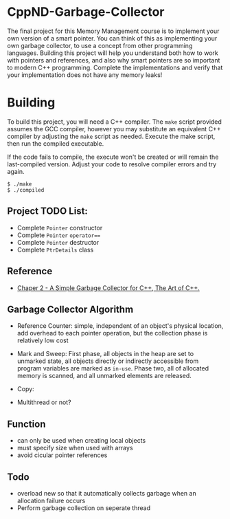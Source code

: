 # CppND-Garbage-Collector
The final project for this Memory Management course is to implement your own
version of a smart pointer. You can think of this as implementing your own
garbage collector, to use a concept from other programming languages. Building
this project will help you understand both how to work with pointers and
references, and also why smart pointers are so important to modern C++
programming. Complete the implementations and verify that your implementation
does not have any memory leaks!

# Building
To build this project, you will need a C++ compiler. The `make` script provided
assumes the GCC compiler, however you may substitute an equivalent C++ compiler
by adjusting the `make` script as needed. Execute the make script, then run the
compiled executable.

If the code fails to compile, the execute won't be created or will remain the
last-compiled version. Adjust your code to resolve compiler errors and try again.

``` shell
$ ./make
$ ./compiled
```

## Project TODO List:
- Complete `Pointer` constructor
- Complete `Pointer` `operator==`
- Complete `Pointer` destructor
- Complete `PtrDetails` class

## Reference
- [Chaper 2 - A Simple Garbage Collector for C++, The Art of C++.](https://www.cmlab.csie.ntu.edu.tw/~chenhsiu/tech/The_Art_of_C++_ch2.pdf)

## Garbage Collector Algorithm 
+ Reference Counter: simple, independent of an object's physical location, add overhead to each pointer operation, but the collection phase is relatively low cost
+ Mark and Sweep: First phase, all objects in the heap are set to unmarked state, all objects directly or indirectly accessible from program variables are marked as `in-use`. Phase two, all of allocated memory is scanned, and all unmarked elements are released.
+ Copy: 

+ Multithread or not?

## Function
+ can only be used when creating local objects
+ must specify size when used with arrays
+ avoid cicular pointer references


## Todo
+ overload new so that it automatically collects garbage when an allocation failure occurs
+ Perform garbage collection on seperate thread

